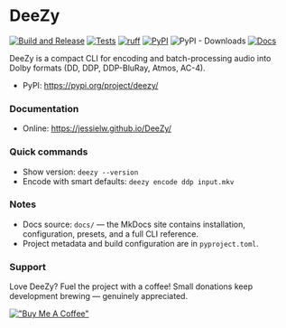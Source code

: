 # DeeZy

[![Build and Release](https://github.com/jessielw/DeeZy/actions/workflows/release.yml/badge.svg)](https://github.com/jessielw/DeeZy/actions/workflows/release.yml) [![Tests](https://github.com/jessielw/DeeZy/actions/workflows/test.yml/badge.svg)](https://github.com/jessielw/DeeZy/actions/workflows/test.yml) [![ruff](https://github.com/jessielw/DeeZy/actions/workflows/ruff.yml/badge.svg?branch=main)](https://github.com/jessielw/DeeZy/actions/workflows/ruff.yml) [![PyPI](https://github.com/jessielw/DeeZy/actions/workflows/publish-pypi.yml/badge.svg)](https://github.com/jessielw/DeeZy/actions/workflows/publish-pypi.yml) ![PyPI - Downloads](https://img.shields.io/pypi/dw/deezy) [![Docs](https://github.com/jessielw/DeeZy/actions/workflows/mkdocs-deploy.yml/badge.svg)](https://github.com/jessielw/DeeZy/actions/workflows/mkdocs-deploy.yml)

DeeZy is a compact CLI for encoding and batch-processing audio into Dolby formats (DD, DDP, DDP-BluRay, Atmos, AC-4).

- PyPI: https://pypi.org/project/deezy/

### Documentation

- Online: https://jessielw.github.io/DeeZy/

### Quick commands

- Show version: `deezy --version`
- Encode with smart defaults: `deezy encode ddp input.mkv`

### Notes

- Docs source: `docs/` — the MkDocs site contains installation, configuration, presets, and a full CLI reference.
- Project metadata and build configuration are in `pyproject.toml`.

### Support

Love DeeZy? Fuel the project with a coffee! Small donations keep development brewing — genuinely appreciated.

[!["Buy Me A Coffee"](https://www.buymeacoffee.com/assets/img/custom_images/orange_img.png)](https://buy.stripe.com/dR62bS4HUh0902Q9AA)
